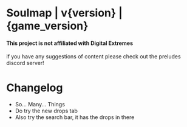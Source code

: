 # Soulmap | v{version} | {game_version}

#### This project is not affiliated with Digital Extremes
if you have any suggestions of content please check out the preludes discord server!


# Changelog 
- So... Many... Things
- Do try the new drops tab
- Also try the search bar, it has the drops in there
